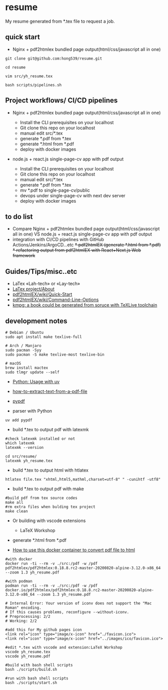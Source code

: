 # resume

My resume generated from *.tex file to request a job.

## quick start

*  Nginx + pdf2htmlex bundled page output(html/css/javascript all in one)

```shell
git clone git@github.com:hong539/resume.git

cd resume

vim src/yh_resume.tex

bash scripts/pipelines.sh
```

## Project workflows/ CI/CD pipelines

* Nginx + pdf2htmlex bundled page output(html/css/javascript all in one)
  * Install the CLI prerequisites on your localhost
  * Git clone this repo on your localhost
  * manual edit src/*.tex
  * generate *.pdf from *.tex
  * generate *.html from *.pdf
  * deploy with docker images

* node.js + react.js single-page-cv app with pdf output
  * Install the CLI prerequisites on your localhost
  * Git clone this repo on your localhost
  * manual edit src/*.tex
  * generate *.pdf from *.tex
  * mv *.pdf to single-page-cv/public
  * devops under single-page-cv with next dev server
  * deploy with docker images

## to do list

* Compare Nginx + pdf2htmlex bundled page output(html/css/javascript all in one) VS node.js + react.js single-page-cv app with pdf output
* integration with CI/CD pipelines with GitHub Actions/Jenkins/ArgoCD...etc
~~* pdf2htmlEX (generate *.html from *.pdf)~~
~~* refactoring output from pdf2htmlEX with React+Next.js Web framework~~

## Guides/Tips/misc..etc

* LaTex «Lah-tech» or «Lay-tech»
* [LaTex project/About](https://www.latex-project.org/about/)
* [pdf2htmlEX/wiki/Quick-Start](https://github.com/pdf2htmlEX/pdf2htmlEX/wiki/Quick-Start)
* [pdf2htmlEX/wiki/Command-Line-Options](https://github.com/pdf2htmlEX/pdf2htmlEX/wiki/Command-Line-Options)
* [kmpg: a book could be generated from soruce with TeXLive toolchain](https://github.com/sysprog21/lkmpg)

## development notes

```shell
# Debian / Ubuntu
sudo apt install make texlive-full

# Arch / Manjaro
sudo pacman -Syy
sudo pacman -S make texlive-most texlive-bin

# macOS
brew install mactex
sudo tlmgr update --self
```

* [Python: Usage with uv](https://docs.astral.sh/uv/)
* [how-to-extract-text-from-a-pdf-file](https://stackoverflow.com/questions/34837707/how-to-extract-text-from-a-pdf-file)
* [pypdf](https://github.com/py-pdf/pypdf)

* parser with Python

```shell
uv add pypdf
```

* build *.tex to output pdf with latexmk

```shell
#check latexmk installed or not
which latexmk
latexmk --version

cd src/resume/
latexmk yh_resume.tex
```

* build *.tex to output html with htlatex

```shell
htlatex file.tex "xhtml,html5,mathml,charset=utf-8" " -cunihtf -utf8"
```

* build *.tex to output pdf with make

```shell
#build pdf from tex source codes
make all
#rm extra files when bulding tex project
make clean
```

* Or building with vscode extensions
    * LaTeX Workshop

* generate *.html from *.pdf
* [How to use this docker container to convert pdf file to html](https://github.com/pdf2htmlEX/pdf2htmlEX/wiki/Download-Docker-Image#how-to-use-this-docker-container-to-convert-pdf-file-to-html)

```shell
#with docker
docker run -ti --rm -v ./src:/pdf -w /pdf pdf2htmlex/pdf2htmlex:0.18.8.rc2-master-20200820-alpine-3.12.0-x86_64 --zoom 1.3 yh_resume.pdf

#with podman
podman run -ti --rm -v ./src:/pdf -w /pdf docker.io/pdf2htmlex/pdf2htmlex:0.18.8.rc2-master-20200820-alpine-3.12.0-x86_64 --zoom 1.3 yh_resume.pdf

# Internal Error: Your version of iconv does not support the "Mac Roman" encoding.
# If this causes problems, reconfigure --without-iconv.
# Preprocessing: 2/2
# Working: 2/2

#add this for My github pages icon
<link rel="icon" type="image/x-icon" href="./favicon.ico">
<link rel="icon" type="image/x-icon" href="../images/ico/favicon.ico">

#edit *.tex with vscode and extension:LaTeX Workshop
vscode yh_resume.tex
vscode yh_resume.pdf

#build with bash shell scripts
bash ./scripts/build.sh

#run with bash shell scripts
bash ./scripts/start.sh
```